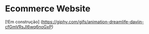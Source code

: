 # Ecommerce Website
[!Em construção]
(https://giphy.com/gifs/animation-dreamlife-daviin-cfGmVRsJI6wq6noGxP)
